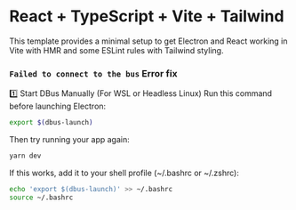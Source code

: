 # React + TypeScript + Vite + Tailwind

This template provides a minimal setup to get Electron and React working in Vite with HMR and some ESLint rules with Tailwind styling.

### `Failed to connect to the bus` Error fix

1️⃣ Start DBus Manually (For WSL or Headless Linux)
Run this command before launching Electron:

```bash
export $(dbus-launch)
```

Then try running your app again:

```bash
yarn dev
```

If this works, add it to your shell profile (~/.bashrc or ~/.zshrc):

```bash
echo 'export $(dbus-launch)' >> ~/.bashrc
source ~/.bashrc
```
